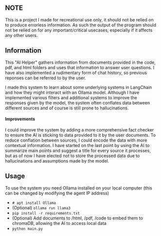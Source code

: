## NOTE
This is a project I made for recreational use only, it should not be relied on to produce errorless information. As such the output of the program should not be relied on for any important/critical usecases, especially if it affects any other users.

## Information
This "AI Helper" gathers information from documents provided in the code, pdf, and html folders and uses that information to answer user questions. I have also implemented a rudimentary form of chat history, so previous reponses can be referred to by the user.

I made this system to learn about some underlying systems in LangChain and how they might interact with an Ollama model. Although I have implemented various filters and additional systems to improve the responses given by the model, the system often conflates data between different sources and of course is still prone to hallucinations.

#### Improvements
I could improve the system by adding a more comprehensive fact checker to ensure the AI is sticking to data provided to it by the user documents. To reduce conflation between sources, I could encode the data with more contextual information. I have started on the last point by using the AI to summarize main points and suggest a title for every source it processes, but as of now I have elected not to store the processed data due to hallucinations and assumptions made by the model.


## Usage
To use the system you need Ollama installed on your local computer (this can be changed by modifying the agent IP address)
- `# apt install Ollama`
- (Optional) `ollama run llama3` 
- `pip install -r requirements.txt`
- (Optional) Add documents to /html, /pdf, /code to embed them to chromaDB, allowing the AI to access local data
- `python main.py`

